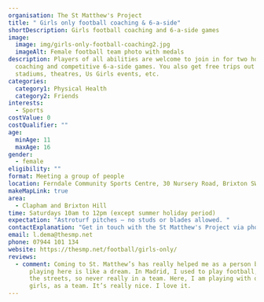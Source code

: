 ```yaml
---
organisation: The St Matthew's Project
title: " Girls only football coaching & 6-a-side"
shortDescription: Girls football coaching and 6-a-side games
image:
  image: img/girls-only-football-coaching2.jpg
  imageAlt: Female football team photo with medals
description: Players of all abilities are welcome to join in for two hours of
  coaching and competitive 6-a-side games. You also get free trips out to
  stadiums, theatres, Us Girls events, etc.
categories:
  category1: Physical Health
  category2: Friends
interests:
  - Sports
costValue: 0
costQualifier: ""
age:
  minAge: 11
  maxAge: 16
gender:
  - female
eligibility: ""
format: Meeting a group of people
location: Ferndale Community Sports Centre, 30 Nursery Road, Brixton SW9 8PB
makeMapLink: true
area:
  - Clapham and Brixton Hill
time: Saturdays 10am to 12pm (except summer holiday period)
expectation: "Astroturf pitches – no studs or blades allowed. "
contactExplanation: "Get in touch with the St Matthew's Project via phone or email. "
email: l.dema@thesmp.net
phone: 07944 101 134
website: https://thesmp.net/football/girls-only/
reviews:
  - comment: Coming to St. Matthew’s has really helped me as a person because
      playing here is like a dream. In Madrid, I used to play football, but on
      the streets, so never really in a team. Here, I am playing with other
      girls, as a team. It’s really nice. I love it.
---
```

